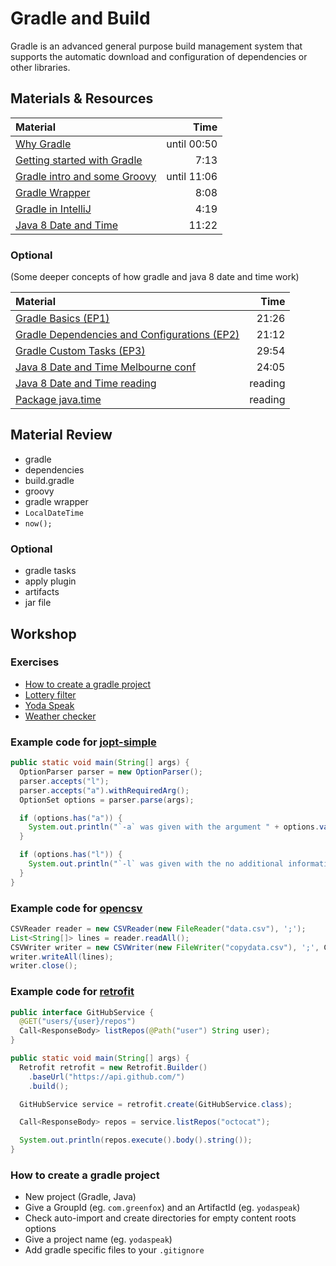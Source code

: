 # Gradle and Build
Gradle is an advanced general purpose build management system that supports the automatic download and configuration of dependencies or other libraries.

## Materials & Resources

| Material | Time |
|:-------- |-----:|
|[Why Gradle](https://www.youtube.com/watch?v=VOUmY4_hPeM)| until 00:50|
|[Getting started with Gradle](https://www.youtube.com/watch?v=wN8bFn9Yp8Q)|7:13|
|[Gradle intro and some Groovy](https://www.youtube.com/watch?v=mPpncYETnTg&t=319s)|until 11:06|
|[Gradle Wrapper](https://www.youtube.com/watch?v=wbuwoVbCwAk)|8:08|
|[Gradle in IntelliJ](https://www.youtube.com/watch?v=3Euo6xzCwY4)|4:19|
|[Java 8 Date and Time](https://www.youtube.com/watch?v=nvluJ9yf4ho)|11:22|



### Optional
(Some deeper concepts of how gradle and java 8 date and time work)

| Material | Time |
|:-------- |-----:|
|[Gradle Basics (EP1)](https://www.youtube.com/watch?v=vxKN2VSqTMg&t=361s)|21:26|
|[Gradle Dependencies and Configurations (EP2)](https://www.youtube.com/watch?v=7alCuE7cNVQ&t=1110s)|21:12|
|[Gradle Custom Tasks (EP3)](https://www.youtube.com/watch?v=g56O_HeefBE&t=664s)|29:54|
|[Java 8 Date and Time Melbourne conf](https://www.youtube.com/watch?v=daCUA17yWw4)|24:05|
|[Java 8 Date and Time reading](http://www.oracle.com/technetwork/articles/java/jf14-date-time-2125367.html)|reading|
|[Package java.time](https://docs.oracle.com/javase/8/docs/api/java/time/package-summary.html)|reading|


## Material Review
- gradle
- dependencies
- build.gradle
- groovy
- gradle wrapper
- `LocalDateTime`
- `now();`

### Optional
- gradle tasks
- apply plugin
- artifacts
- jar file

## Workshop

### Exercises

 - [How to create a gradle project](#how-to-create-a-gradle-project)
 - [Lottery filter](lottery-filter/java.md)
 - [Yoda Speak](yoda-speak/java.md)
 - [Weather checker](weather-checker/java.md)
### Example code for [jopt-simple](http://pholser.github.io/jopt-simple/examples.html)

```java
public static void main(String[] args) {
  OptionParser parser = new OptionParser();
  parser.accepts("l");
  parser.accepts("a").withRequiredArg();
  OptionSet options = parser.parse(args);

  if (options.has("a")) {
    System.out.println("`-a` was given with the argument " + options.valueOf("a"));
  }

  if (options.has("l")) {
    System.out.println("`-l` was given with the no additional information.");
  }
}
```

### Example code for [opencsv](http://opencsv.sourceforge.net/)

```java
CSVReader reader = new CSVReader(new FileReader("data.csv"), ';');
List<String[]> lines = reader.readAll();
CSVWriter writer = new CSVWriter(new FileWriter("copydata.csv"), ';', CSVWriter.NO_QUOTE_CHARACTER);
writer.writeAll(lines);
writer.close();
```

### Example code for [retrofit](http://square.github.io/retrofit/)

```java
public interface GitHubService {
  @GET("users/{user}/repos")
  Call<ResponseBody> listRepos(@Path("user") String user);
}
```

```java
public static void main(String[] args) {
  Retrofit retrofit = new Retrofit.Builder()
    .baseUrl("https://api.github.com/")
    .build();

  GitHubService service = retrofit.create(GitHubService.class);

  Call<ResponseBody> repos = service.listRepos("octocat");

  System.out.println(repos.execute().body().string());
}
```


### How to create a gradle project

 - New project (Gradle, Java)
 - Give a GroupId (eg. `com.greenfox`) and an ArtifactId (eg. `yodaspeak`)
 - Check auto-import and create directories for empty content roots options
 - Give a project name (eg. `yodaspeak`)
 - Add gradle specific files to your `.gitignore`
